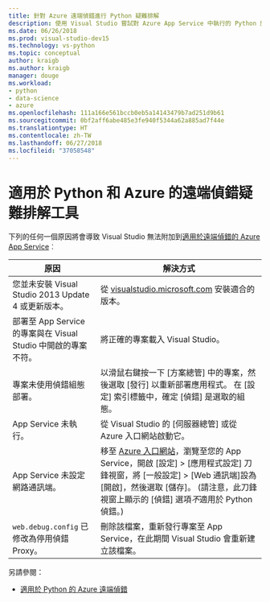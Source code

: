 ```yaml
---
title: 針對 Azure 遠端偵錯進行 Python 疑難排解
description: 使用 Visual Studio 嘗試對 Azure App Service 中執行的 Python 應用程式進行偵錯時，如何針對問題進行疑難排解。
ms.date: 06/26/2018
ms.prod: visual-studio-dev15
ms.technology: vs-python
ms.topic: conceptual
author: kraigb
ms.author: kraigb
manager: douge
ms.workload:
- python
- data-science
- azure
ms.openlocfilehash: 111a166e561bccb0eb5a14143479b7ad251d9b61
ms.sourcegitcommit: 0bf2aff6abe485e3fe940f5344a62a885ad7f44e
ms.translationtype: HT
ms.contentlocale: zh-TW
ms.lasthandoff: 06/27/2018
ms.locfileid: "37058548"
---
```

# <a name="remote-debugging-troubleshooter-for-python-and-azure"></a>適用於 Python 和 Azure 的遠端偵錯疑難排解工具

下列的任何一個原因將會導致 Visual Studio 無法附加到[適用於遠端偵錯的 Azure App Service](debugging-remote-python-code-on-azure.md)︰

| 原因 | 解決方式 |
| --- | --- |
| 您並未安裝 Visual Studio 2013 Update 4 或更新版本。 | 從 [visualstudio.microsoft.com](https://visualstudio.microsoft.com/downloads/?utm_medium=microsoft&utm_source=docs.microsoft.com&utm_campaign=button+cta&utm_content=download+vs2017) 安裝適合的版本。 |
| 部署至 App Service 的專案與在 Visual Studio 中開啟的專案不符。 | 將正確的專案載入 Visual Studio。 |
| 專案未使用偵錯組態部署。 | 以滑鼠右鍵按一下 [方案總管] 中的專案，然後選取 [發行] 以重新部署應用程式。 在 [設定] 索引標籤中，確定 [偵錯] 是選取的組態。 |
| App Service 未執行。 | 從 Visual Studio 的 [伺服器總管] 或從 Azure 入口網站啟動它。 |
| App Service 未設定網路通訊端。 | 移至 [Azure 入口網站](https://portal.azure.com)，瀏覽至您的 App Service，開啟 [設定] > [應用程式設定] 刀鋒視窗，將 [一般設定] > [Web 通訊端]設為 [開啟]，然後選取 [儲存]。 (請注意，此刀鋒視窗上顯示的 [偵錯] 選項*不*適用於 Python 偵錯。) |
| `web.debug.config` 已修改為停用偵錯 Proxy。 | 刪除該檔案，重新發行專案至 App Service，在此期間 Visual Studio 會重新建立該檔案。 |

另請參閱：

- [適用於 Python 的 Azure 遠端偵錯](debugging-remote-python-code-on-azure.md)
